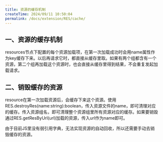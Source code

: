```yaml
---
title: 资源的缓存机制
createTime: 2024/09/11 10:50:04
permalink: /docs/extension/RES/cache/
---
```

## 一、资源的缓存机制

resources节点下配置的每个资源加载项，在第一次加载成功时会用name属性作为key缓存下来。以后再请求它时，都直接从缓存里取。如果有两个组都含有一个资源，第二个组再加载这个资源时，也会直接从缓存里得到结果，不会重复发起加载请求。

## 二、销毁缓存的资源

resource在第一次加载资源后，会缓存下来这个资源。使用RES.destroyRes(name:string):boolean，传入资源文件的name，即可清理对应的缓存。传入资源组名，即可清理整个资源组里所有资源对应的缓存。如果要销毁通过RES.getResByUrl(url)加载的资源，传入url作为name即可。

由于目前JS里没有弱引用字典，无法实现资源的自动回收，所以还需要手动去销毁缓存的资源。
